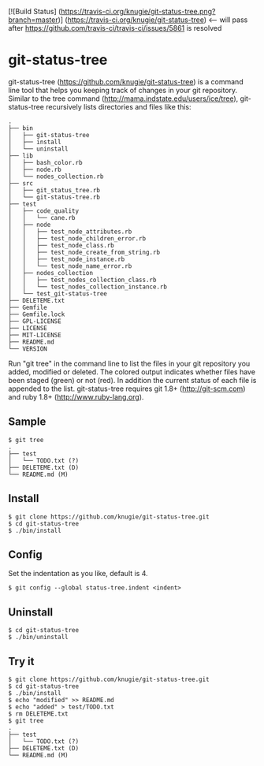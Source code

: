 [![Build Status]
(https://travis-ci.org/knugie/git-status-tree.png?branch=master)]
(https://travis-ci.org/knugie/git-status-tree) <-- will pass after https://github.com/travis-ci/travis-ci/issues/5861 is resolved

git-status-tree
=============================================

git-status-tree (https://github.com/knugie/git-status-tree) is a command line
tool that helps you keeping track of changes in your git repository. Similar to
the tree command (http://mama.indstate.edu/users/ice/tree), git-status-tree
recursively lists directories and files like this:

    .
    ├── bin
    │   ├── git-status-tree
    │   ├── install
    │   └── uninstall
    ├── lib
    │   ├── bash_color.rb
    │   ├── node.rb
    │   └── nodes_collection.rb
    ├── src
    │   ├── git_status_tree.rb
    │   └── git-status-tree.rb
    ├── test
    │   ├── code_quality
    │   │   └── cane.rb
    │   ├── node
    │   │   ├── test_node_attributes.rb
    │   │   ├── test_node_children_error.rb
    │   │   ├── test_node_class.rb
    │   │   ├── test_node_create_from_string.rb
    │   │   ├── test_node_instance.rb
    │   │   └── test_node_name_error.rb
    │   ├── nodes_collection
    │   │   ├── test_nodes_collection_class.rb
    │   │   └── test_nodes_collection_instance.rb
    │   └── test_git-status-tree
    ├── DELETEME.txt
    ├── Gemfile
    ├── Gemfile.lock
    ├── GPL-LICENSE
    ├── LICENSE
    ├── MIT-LICENSE
    ├── README.md
    └── VERSION

Run "git tree" in the command line to list the files in your git repository you
added, modified or deleted. The colored output indicates whether files have been
staged (green) or not (red). In addition the current status of each file is
appended to the list. git-status-tree requires git 1.8+ (http://git-scm.com)
and ruby 1.8+ (http://www.ruby-lang.org).

Sample
------
    $ git tree
    .
    ├── test
    │   └── TODO.txt (?)
    ├── DELETEME.txt (D)
    └── README.md (M)

Install
------
    $ git clone https://github.com/knugie/git-status-tree.git
    $ cd git-status-tree
    $ ./bin/install

Config
------
Set the indentation as you like, default is 4.

    $ git config --global status-tree.indent <indent>


Uninstall
------
    $ cd git-status-tree
    $ ./bin/uninstall

Try it
------
    $ git clone https://github.com/knugie/git-status-tree.git
    $ cd git-status-tree
    $ ./bin/install
    $ echo "modified" >> README.md
    $ echo "added" > test/TODO.txt
    $ rm DELETEME.txt
    $ git tree
    .
    ├── test
    │   └── TODO.txt (?)
    ├── DELETEME.txt (D)
    └── README.md (M)
